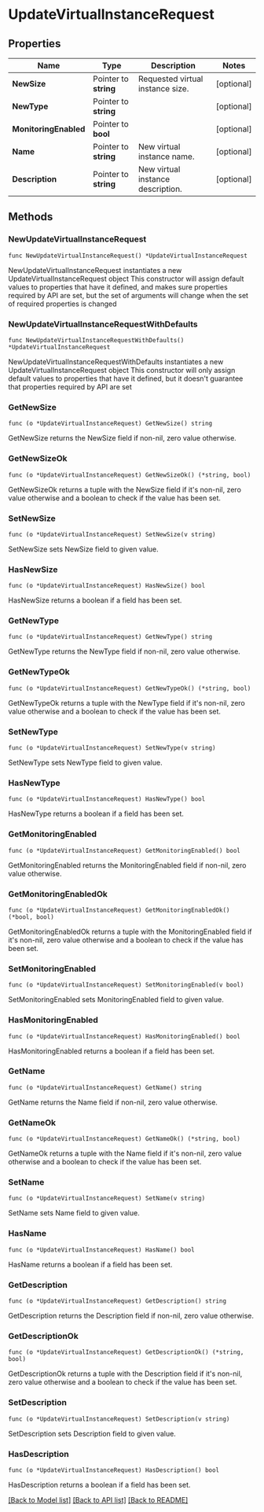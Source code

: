 # UpdateVirtualInstanceRequest

## Properties

Name | Type | Description | Notes
------------ | ------------- | ------------- | -------------
**NewSize** | Pointer to **string** | Requested virtual instance size. | [optional] 
**NewType** | Pointer to **string** |  | [optional] 
**MonitoringEnabled** | Pointer to **bool** |  | [optional] 
**Name** | Pointer to **string** | New virtual instance name. | [optional] 
**Description** | Pointer to **string** | New virtual instance description. | [optional] 

## Methods

### NewUpdateVirtualInstanceRequest

`func NewUpdateVirtualInstanceRequest() *UpdateVirtualInstanceRequest`

NewUpdateVirtualInstanceRequest instantiates a new UpdateVirtualInstanceRequest object
This constructor will assign default values to properties that have it defined,
and makes sure properties required by API are set, but the set of arguments
will change when the set of required properties is changed

### NewUpdateVirtualInstanceRequestWithDefaults

`func NewUpdateVirtualInstanceRequestWithDefaults() *UpdateVirtualInstanceRequest`

NewUpdateVirtualInstanceRequestWithDefaults instantiates a new UpdateVirtualInstanceRequest object
This constructor will only assign default values to properties that have it defined,
but it doesn't guarantee that properties required by API are set

### GetNewSize

`func (o *UpdateVirtualInstanceRequest) GetNewSize() string`

GetNewSize returns the NewSize field if non-nil, zero value otherwise.

### GetNewSizeOk

`func (o *UpdateVirtualInstanceRequest) GetNewSizeOk() (*string, bool)`

GetNewSizeOk returns a tuple with the NewSize field if it's non-nil, zero value otherwise
and a boolean to check if the value has been set.

### SetNewSize

`func (o *UpdateVirtualInstanceRequest) SetNewSize(v string)`

SetNewSize sets NewSize field to given value.

### HasNewSize

`func (o *UpdateVirtualInstanceRequest) HasNewSize() bool`

HasNewSize returns a boolean if a field has been set.

### GetNewType

`func (o *UpdateVirtualInstanceRequest) GetNewType() string`

GetNewType returns the NewType field if non-nil, zero value otherwise.

### GetNewTypeOk

`func (o *UpdateVirtualInstanceRequest) GetNewTypeOk() (*string, bool)`

GetNewTypeOk returns a tuple with the NewType field if it's non-nil, zero value otherwise
and a boolean to check if the value has been set.

### SetNewType

`func (o *UpdateVirtualInstanceRequest) SetNewType(v string)`

SetNewType sets NewType field to given value.

### HasNewType

`func (o *UpdateVirtualInstanceRequest) HasNewType() bool`

HasNewType returns a boolean if a field has been set.

### GetMonitoringEnabled

`func (o *UpdateVirtualInstanceRequest) GetMonitoringEnabled() bool`

GetMonitoringEnabled returns the MonitoringEnabled field if non-nil, zero value otherwise.

### GetMonitoringEnabledOk

`func (o *UpdateVirtualInstanceRequest) GetMonitoringEnabledOk() (*bool, bool)`

GetMonitoringEnabledOk returns a tuple with the MonitoringEnabled field if it's non-nil, zero value otherwise
and a boolean to check if the value has been set.

### SetMonitoringEnabled

`func (o *UpdateVirtualInstanceRequest) SetMonitoringEnabled(v bool)`

SetMonitoringEnabled sets MonitoringEnabled field to given value.

### HasMonitoringEnabled

`func (o *UpdateVirtualInstanceRequest) HasMonitoringEnabled() bool`

HasMonitoringEnabled returns a boolean if a field has been set.

### GetName

`func (o *UpdateVirtualInstanceRequest) GetName() string`

GetName returns the Name field if non-nil, zero value otherwise.

### GetNameOk

`func (o *UpdateVirtualInstanceRequest) GetNameOk() (*string, bool)`

GetNameOk returns a tuple with the Name field if it's non-nil, zero value otherwise
and a boolean to check if the value has been set.

### SetName

`func (o *UpdateVirtualInstanceRequest) SetName(v string)`

SetName sets Name field to given value.

### HasName

`func (o *UpdateVirtualInstanceRequest) HasName() bool`

HasName returns a boolean if a field has been set.

### GetDescription

`func (o *UpdateVirtualInstanceRequest) GetDescription() string`

GetDescription returns the Description field if non-nil, zero value otherwise.

### GetDescriptionOk

`func (o *UpdateVirtualInstanceRequest) GetDescriptionOk() (*string, bool)`

GetDescriptionOk returns a tuple with the Description field if it's non-nil, zero value otherwise
and a boolean to check if the value has been set.

### SetDescription

`func (o *UpdateVirtualInstanceRequest) SetDescription(v string)`

SetDescription sets Description field to given value.

### HasDescription

`func (o *UpdateVirtualInstanceRequest) HasDescription() bool`

HasDescription returns a boolean if a field has been set.


[[Back to Model list]](../README.md#documentation-for-models) [[Back to API list]](../README.md#documentation-for-api-endpoints) [[Back to README]](../README.md)


